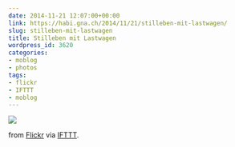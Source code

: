 ```yaml
---
date: 2014-11-21 12:07:00+00:00
link: https://habi.gna.ch/2014/11/21/stilleben-mit-lastwagen/
slug: stilleben-mit-lastwagen
title: Stilleben mit Lastwagen
wordpress_id: 3620
categories:
- moblog
- photos
tags:
- flickr
- IFTTT
- moblog
---
```


![](http://ift.tt/1F9UkXQ)  

from [Flickr](http://flic.kr/p/q8ZXxN) via [IFTTT](http://ift.tt/1c4nCfM).
